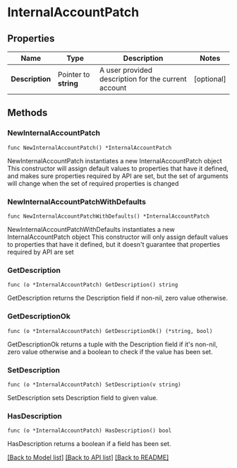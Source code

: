 # InternalAccountPatch

## Properties

Name | Type | Description | Notes
------------ | ------------- | ------------- | -------------
**Description** | Pointer to **string** | A user provided description for the current account | [optional] 

## Methods

### NewInternalAccountPatch

`func NewInternalAccountPatch() *InternalAccountPatch`

NewInternalAccountPatch instantiates a new InternalAccountPatch object
This constructor will assign default values to properties that have it defined,
and makes sure properties required by API are set, but the set of arguments
will change when the set of required properties is changed

### NewInternalAccountPatchWithDefaults

`func NewInternalAccountPatchWithDefaults() *InternalAccountPatch`

NewInternalAccountPatchWithDefaults instantiates a new InternalAccountPatch object
This constructor will only assign default values to properties that have it defined,
but it doesn't guarantee that properties required by API are set

### GetDescription

`func (o *InternalAccountPatch) GetDescription() string`

GetDescription returns the Description field if non-nil, zero value otherwise.

### GetDescriptionOk

`func (o *InternalAccountPatch) GetDescriptionOk() (*string, bool)`

GetDescriptionOk returns a tuple with the Description field if it's non-nil, zero value otherwise
and a boolean to check if the value has been set.

### SetDescription

`func (o *InternalAccountPatch) SetDescription(v string)`

SetDescription sets Description field to given value.

### HasDescription

`func (o *InternalAccountPatch) HasDescription() bool`

HasDescription returns a boolean if a field has been set.


[[Back to Model list]](../../README.md#documentation-for-models) [[Back to API list]](../../README.md#documentation-for-api-endpoints) [[Back to README]](../../README.md)



